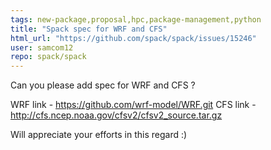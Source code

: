 ```yaml
---
tags: new-package,proposal,hpc,package-management,python
title: "Spack spec for WRF and CFS"
html_url: "https://github.com/spack/spack/issues/15246"
user: samcom12
repo: spack/spack
---
```


Can you please add spec for WRF and CFS ?

WRF link - https://github.com/wrf-model/WRF.git
CFS link - http://cfs.ncep.noaa.gov/cfsv2/cfsv2_source.tar.gz

Will appreciate your efforts in this regard :)